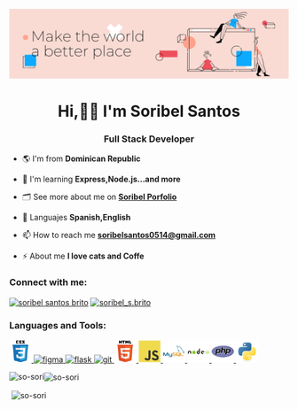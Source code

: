 <img src="https://github.com/So-Sori/So-Sori/blob/main/Soribel%20Santos.png"></img>
<h1 align="center">Hi,👋🏽 I'm Soribel Santos</h1>
<h3 align="center">Full Stack Developer</h3>

- 🌎 I'm from **Dominican Republic**

- 🌱 I'm learning **Express,Node.js...and more**

- 🗂️ See more about me on **<a href="https://proyecto-porfolio.vercel.app" target="blank">Soribel Porfolio</a>**

- 💬 Languajes **Spanish,English**

- 📫 How to reach me **soribelsantos0514@gmail.com**

- ⚡ About me **I love cats and Coffe**

<h3 align="left">Connect with me:</h3>
<p align="left">
<a href="https://www.linkedin.com/in/soribelsb/" target="blank"><img align="center" src="https://raw.githubusercontent.com/rahuldkjain/github-profile-readme-generator/master/src/images/icons/Social/linked-in-alt.svg" alt="soribel santos brito" height="30" width="40" /></a>
<a href="https://instagram.com/soribel_s.brito" target="blank"><img align="center" src="https://raw.githubusercontent.com/rahuldkjain/github-profile-readme-generator/master/src/images/icons/Social/instagram.svg" alt="soribel_s.brito" height="30" width="40" /></a>
</p>

<h3 align="left">Languages and Tools:</h3>
<p align="left"> <a href="https://www.w3schools.com/css/" target="_blank" rel="noreferrer"> <img src="https://raw.githubusercontent.com/devicons/devicon/master/icons/css3/css3-original-wordmark.svg" alt="css3" width="40" height="40"/> </a> <a href="https://www.figma.com/" target="_blank" rel="noreferrer"> <img src="https://www.vectorlogo.zone/logos/figma/figma-icon.svg" alt="figma" width="40" height="40"/> </a> <a href="https://flask.palletsprojects.com/" target="_blank" rel="noreferrer"> <img src="https://www.vectorlogo.zone/logos/pocoo_flask/pocoo_flask-icon.svg" alt="flask" width="40" height="40"/> </a> <a href="https://git-scm.com/" target="_blank" rel="noreferrer"> <img src="https://www.vectorlogo.zone/logos/git-scm/git-scm-icon.svg" alt="git" width="40" height="40"/> </a> <a href="https://www.w3.org/html/" target="_blank" rel="noreferrer"> <img src="https://raw.githubusercontent.com/devicons/devicon/master/icons/html5/html5-original-wordmark.svg" alt="html5" width="40" height="40"/> </a> <a href="https://developer.mozilla.org/en-US/docs/Web/JavaScript" target="_blank" rel="noreferrer"> <img src="https://raw.githubusercontent.com/devicons/devicon/master/icons/javascript/javascript-original.svg" alt="javascript" width="40" height="40"/> </a> <a href="https://www.mysql.com/" target="_blank" rel="noreferrer"> <img src="https://raw.githubusercontent.com/devicons/devicon/master/icons/mysql/mysql-original-wordmark.svg" alt="mysql" width="40" height="40"/> </a> <a href="https://nodejs.org" target="_blank" rel="noreferrer"> <img src="https://raw.githubusercontent.com/devicons/devicon/master/icons/nodejs/nodejs-original-wordmark.svg" alt="nodejs" width="40" height="40"/> </a> <a href="https://www.php.net" target="_blank" rel="noreferrer"> <img src="https://raw.githubusercontent.com/devicons/devicon/master/icons/php/php-original.svg" alt="php" width="40" height="40"/> </a> <a href="https://www.python.org" target="_blank" rel="noreferrer"> <img src="https://raw.githubusercontent.com/devicons/devicon/master/icons/python/python-original.svg" alt="python" width="40" height="40"/> </a> </p>


<p><img align="left" src="https://github-readme-stats.vercel.app/api/top-langs?username=so-sori&show_icons=true&locale=en&layout=compact&theme=dark" alt="so-sori" /></p>

<p><img align="center" src="https://github-readme-streak-stats.herokuapp.com/?user=so-sori&theme=radical" alt="so-sori" /></p>

<p>&nbsp;<img align="center" src="https://github-readme-stats.vercel.app/api?username=so-sori&show_icons=true&locale=en&theme=dark" alt="so-sori" /></p>

